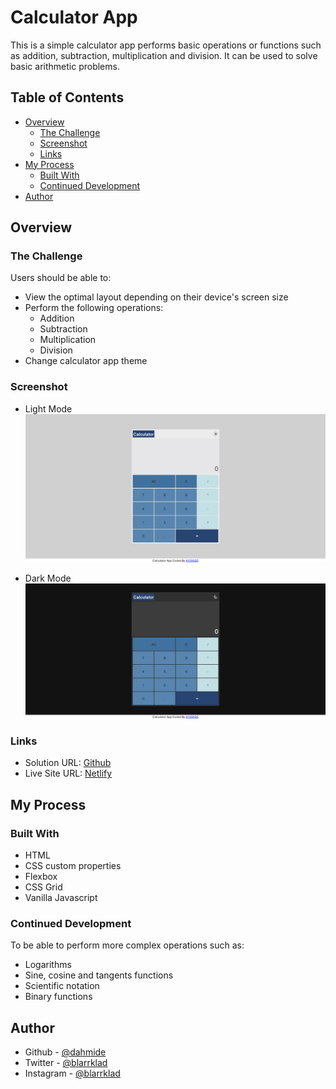 # Calculator App

This is a simple calculator app performs basic operations or functions such as addition, subtraction, multiplication and division. It can be used to solve basic arithmetic problems.

## Table of Contents

- [Overview](#overview)
  - [The Challenge](#the-challenge)
  - [Screenshot](#screenshot)
  - [Links](#links)
- [My Process](#my-process)
  - [Built With](#built-with)
  - [Continued Development](#continued-development)
- [Author](#author)

## Overview

### The Challenge

Users should be able to:

- View the optimal layout depending on their device's screen size
- Perform the following operations:
  - Addition
  - Subtraction
  - Multiplication
  - Division
- Change calculator app theme

### Screenshot
- Light Mode
![](./images/light_mode_screenshot.png)

- Dark Mode
![](./images/dark_mode_screenshot.png)

### Links
- Solution URL: [Github](https://github.com/blarrklad/calculator)
- Live Site URL: [Netlify](https://blarrklad-calculator.netlify.app) 

## My Process

### Built With

- HTML
- CSS custom properties
- Flexbox
- CSS Grid
- Vanilla Javascript

### Continued Development
To be able to perform more complex operations such as:
- Logarithms
- Sine, cosine and tangents functions
- Scientific notation
- Binary functions


## Author
- Github - [@dahmide](https://github.com/dahmide)
- Twitter - [@blarrklad](https://twitter.com/blarrklad)
- Instagram - [@blarrklad](https://instagram.com/blarrklad)
